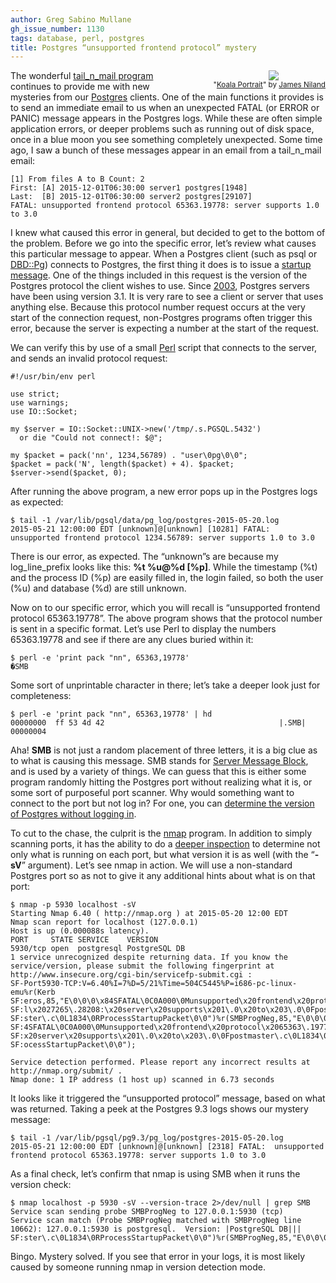 ```yaml
---
author: Greg Sabino Mullane
gh_issue_number: 1130
tags: database, perl, postgres
title: Postgres “unsupported frontend protocol” mystery
---
```




<div class="separator" style="clear: both; float: right; text-align: center; padding-left: 4em;"><a href="/blog/2015/05/28/postgres-unsupported-frontend-protocol/image-0-big.png" imageanchor="1" style="clear: right; margin-bottom: 1em; margin-left: 1em;"><img border="0" src="/blog/2015/05/28/postgres-unsupported-frontend-protocol/image-0.png"/></a><br/><small>"<a href="https://flic.kr/p/bWd997">Koala Portrait</a>" by <a href="https://www.flickr.com/photos/bareego/">James Niland</a></small></div>

The wonderful [tail_n_mail program](https://bucardo.org/wiki/Tail_n_mail) continues to provide me with new mysteries from our [Postgres](https://www.postgresql.org/) clients. One of the main functions it provides is to send an immediate email to us when an unexpected FATAL (or ERROR or PANIC) message appears in the Postgres logs. While these are often simple application errors, or deeper problems such as running out of disk space, once in a blue moon you see something completely unexpected. Some time  ago, I saw a bunch of these messages appear in an email from a tail_n_mail email:

```
[1] From files A to B Count: 2
First: [A] 2015-12-01T06:30:00 server1 postgres[1948]
Last:  [B] 2015-12-01T06:30:00 server2 postgres[29107]
FATAL: unsupported frontend protocol 65363.19778: server supports 1.0 to 3.0
```

I knew what caused this error in general, but decided to get to the bottom of the 
problem. Before we go into the specific error, let’s review what causes this 
particular message to appear. When a Postgres client (such as psql or [DBD::Pg](https://metacpan.org/pod/DBD::Pg)) 
connects to Postgres, the first thing it does is to issue a [startup message](https://www.postgresql.org/docs/current/static/protocol-flow.html). 
One of the things included in this request is the 
version of the Postgres protocol the client wishes to use. Since 
[2003](https://bucardo.org/postgres_all_versions.html#version_7.4), 
Postgres servers have been using version 3.1. It is very rare to see a client 
or server that uses anything else. Because this protocol number request occurs 
at the very start of the connection request, non-Postgres programs often 
trigger this error, because the server is expecting a number at the start of 
the request.

We can verify this by use of a small [Perl](https://www.perl.org/) script that connects to the server, 
and sends an invalid protocol request:

```
#!/usr/bin/env perl

use strict;
use warnings;
use IO::Socket;

my $server = IO::Socket::UNIX->new('/tmp/.s.PGSQL.5432')
  or die "Could not connect!: $@";

my $packet = pack('nn', 1234,56789) . "user\0pg\0\0";
$packet = pack('N', length($packet) + 4). $packet;
$server->send($packet, 0);
```

After running the above program, a new error pops up in the Postgres logs as 
expected:

```
$ tail -1 /var/lib/pgsql/data/pg_log/postgres-2015-05-20.log
2015-05-21 12:00:00 EDT [unknown]@[unknown] [10281] FATAL:  unsupported frontend protocol 1234.56789: server supports 1.0 to 3.0
```

There is our error, as expected. The “unknown”s are because my log_line_prefix looks like this: **%t %u@%d [%p]**. While the timestamp (%t) and the process ID (%p) are easily filled in, the login failed, so both the user (%u) and database (%d) are still unknown.

Now on to our specific error, which you will recall is “unsupported frontend protocol 65363.19778”. 
The above program shows that the protocol number is sent in a specific format. Let’s use Perl to display the 
numbers 65363.19778 and see if there are any clues buried within it:

```
$ perl -e 'print pack "nn", 65363,19778'
�SMB
```

Some sort of unprintable character in there; let’s take a deeper look just for 
completeness:

```
$ perl -e 'print pack "nn", 65363,19778' | hd
00000000  ff 53 4d 42                                       |.SMB|
00000004
```

Aha! **SMB** is not just a random placement of three letters, it is a big clue as to what is 
causing this message. SMB stands for [Server Message Block](https://en.wikipedia.org/wiki/Server_Message_Block), and is used by a variety of things. We can guess that this is either some program randomly hitting 
the Postgres port without realizing what it is, or some sort of purposeful port scanner. Why would something 
want to connect to the port but not log in? For one, you can [determine the version of Postgres 
without logging in](/blog/2010/05/17/finding-postgresql-version-without).

To cut to the chase, the culprit is the [nmap](https://nmap.org/) program. In addition to simply 
scanning ports, it has the ability to do a [deeper inspection](https://nmap.org/book/man-version-detection.html) to determine not only what is running on each port, but what version it is as well (with the “**-sV**” argument). Let’s see nmap in action. We will use a non-standard Postgres port so as not to give it any additional hints about what is on that port:

```
$ nmap -p 5930 localhost -sV
Starting Nmap 6.40 ( http://nmap.org ) at 2015-05-20 12:00 EDT
Nmap scan report for localhost (127.0.0.1)
Host is up (0.000088s latency).
PORT     STATE SERVICE    VERSION
5930/tcp open  postgresql PostgreSQL DB
1 service unrecognized despite returning data. If you know the service/version, please submit the following fingerprint at http://www.insecure.org/cgi-bin/servicefp-submit.cgi :
SF-Port5930-TCP:V=6.40%I=7%D=5/21%Time=504C5445%P=i686-pc-linux-emu%r(Kerb
SF:eros,85,"E\0\0\0\x84SFATAL\0C0A000\0Munsupported\x20frontend\x20protoco
SF:l\x2027265\.28208:\x20server\x20supports\x201\.0\x20to\x203\.0\0Fpostma
SF:ster\.c\0L1834\0RProcessStartupPacket\0\0")%r(SMBProgNeg,85,"E\0\0\0\x8
SF:4SFATAL\0C0A000\0Munsupported\x20frontend\x20protocol\x2065363\.19778:\
SF:x20server\x20supports\x201\.0\x20to\x203\.0\0Fpostmaster\.c\0L1834\0RPr
SF:ocessStartupPacket\0\0");

Service detection performed. Please report any incorrect results at http://nmap.org/submit/ .
Nmap done: 1 IP address (1 host up) scanned in 6.73 seconds
```

It looks like it triggered the “unsupported protocol” message, based on what 
was returned. Taking a peek at the Postgres 9.3 logs shows our mystery message:

```
$ tail -1 /var/lib/pgsql/pg9.3/pg_log/postgres-2015-05-20.log
2015-05-21 12:00:00 EDT [unknown]@[unknown] [2318] FATAL:  unsupported frontend protocol 65363.19778: server supports 1.0 to 3.0
```

As a final check, let’s confirm that nmap is using SMB when it runs the version check:

```
$ nmap localhost -p 5930 -sV --version-trace 2>/dev/null | grep SMB
Service scan sending probe SMBProgNeg to 127.0.0.1:5930 (tcp)
Service scan match (Probe SMBProgNeg matched with SMBProgNeg line 10662): 127.0.0.1:5930 is postgresql.  Version: |PostgreSQL DB|||
SF:ster\.c\0L1834\0RProcessStartupPacket\0\0")%r(SMBProgNeg,85,"E\0\0\0\x8
```

Bingo. Mystery solved. If you see that error in your logs, it is most likely caused by someone running nmap 
in version detection mode.


